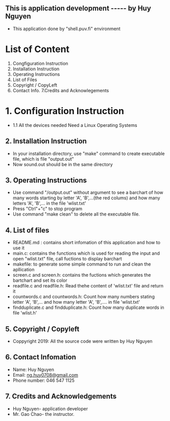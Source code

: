 ## This is application development ----- by Huy Nguyen
* This application done by "shell.puv.fi" environment
# List of Content
   1. Congfiguration Instruction
   2. Installation Instruction
   3. Operating Instructions
   4. List of Files
   5. Copyright / CopyLeft
   6. Contact Info.
   7.Credits and Acknowlegements
# 1. Configuration Instruction
  * 1.1 All the devices needed
     Need a Linux Operating Systems
## 2. Installation Instruction
  * In your installation directory, use "make" command to create 
executable file, which is file "output.out"
  * Now sound.out should be in the same directory
## 3. Operating Instructions
  * Use command "/output.out" without argument to see a barchart 
of how many words starting by letter 'A', 'B',...(the red colums) and how many letters 'A', 'B',... in the file 'wlist.txt'
  * Press "Ctrl"+"c" to stop program
  * Use command "make clean" to delete all the executable file.
## 4. List of files
  * README.md : contains short infomation of this application and how to 
use it
  * main.c: contains the functions which is used for reading the input 
and open "wlist.txt" file, call fuctions to display barchart
  * makefile: to generate some simple command to run and clean the 
apllication
  * screen.c and screen.h: contains the fuctions which generates the 
bartchart and set its color
  * readfile.c and readfile.h: Read thehe content of 'wlist.txt' file and return it
  * countwords.c and countwords.h: Count how many numbers stating letter 'A', 'B',... and how many letter 'A', 'B',.... in file 'wlist.txt'
  * findduplicate.c and findduplicate.h: Count how many duplicate words in file 'wlist.h'
## 5. Copyright / Copyleft
  * Coppyright 2019: All the source code were written by Huy Nguyen
## 6. Contact Infomation
  * Name: Huy Nguyen
  * Email: ng.huy0708@gmail.com
  * Phone number: 046 547 1125
## 7. Credits and Acknowledgements
  * Huy Nguyen- application developer
  * Mr. Gao Chao- the instructor.

